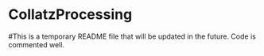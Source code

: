 # CollatzProcessing

#This is a temporary README file that will be updated in the future. Code is commented well. 

